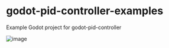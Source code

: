 # godot-pid-controller-examples
Example Godot project for godot-pid-controller

![image](https://github.com/TD-Dan/godot-pid-controller-examples/assets/37656679/2cacf204-0055-4c55-bdbd-88a9cdb04a7a)

